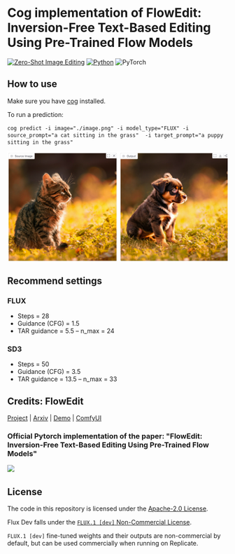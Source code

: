# Cog implementation of FlowEdit: Inversion-Free Text-Based Editing Using Pre-Trained Flow Models

[![Zero-Shot Image Editing](https://img.shields.io/badge/zero%20shot-image%20editing-Green)]([https://github.com/topics/video-editing](https://github.com/topics/text-guided-image-editing))
[![Python](https://img.shields.io/badge/python-3.8+-blue?python-3670A0?style=for-the-badge&logo=python&logoColor=ffdd54)](https://www.python.org/downloads/release/python-38/)
![PyTorch](https://img.shields.io/badge/torch-2.0.0-red?PyTorch-%23EE4C2C.svg?style=for-the-badge&logo=PyTorch&logoColor=white)

## How to use

Make sure you have [cog](https://github.com/replicate/cog) installed.

To run a prediction:

    cog predict -i image="./image.png" -i model_type="FLUX" -i source_prompt="a cat sitting in the grass"  -i target_prompt="a puppy sitting in the grass"

![](./output.png)

## Recommend settings 

### FLUX

- Steps = 28
- Guidance (CFG) = 1.5
- TAR guidance = 5.5
– n_max = 24

### SD3

- Steps = 50
- Guidance (CFG) = 3.5
- TAR guidance = 13.5
– n_max = 33


## Credits: FlowEdit

[Project](https://matankleiner.github.io/flowedit/) | [Arxiv](https://arxiv.org/abs/2412.08629) | [Demo](https://huggingface.co/spaces/fallenshock/FlowEdit) | [ComfyUI](#comfyui-implementation-for-different-models)


### Official Pytorch implementation of the paper: "FlowEdit: Inversion-Free Text-Based Editing Using Pre-Trained Flow Models"

![](https://github.com/fallenshock/FlowEdit/raw/main/imgs/teaser.png)


## License

The code in this repository is licensed under the [Apache-2.0 License](LICENSE).

Flux Dev falls under the [`FLUX.1 [dev]` Non-Commercial License](https://huggingface.co/black-forest-labs/FLUX.1-dev/blob/main/LICENSE.md).

`FLUX.1 [dev]` fine-tuned weights and their outputs are non-commercial by default, but can be used commercially when running on Replicate.